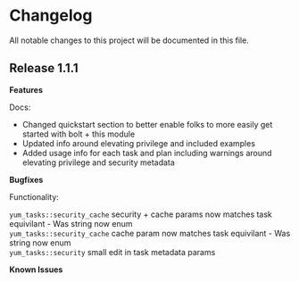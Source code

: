 # Changelog

All notable changes to this project will be documented in this file.

## Release 1.1.1

**Features**

Docs:

- Changed quickstart section to better enable folks to more easily get started with bolt + this module
- Updated info around elevating privilege and included examples
- Added usage info for each task and plan including warnings around elevating privilege and security metadata

**Bugfixes**

Functionality:

```yum_tasks::security_cache``` security + cache params now matches task equivilant - Was string now enum  
```yum_tasks::security_cache``` cache param now matches task equivilant - Was string now enum  
```yum_tasks::security``` small edit in task metadata params

**Known Issues**
